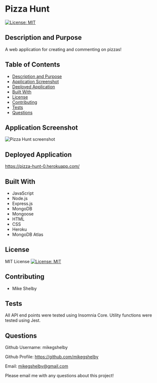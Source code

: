 # Pizza Hunt
[![License: MIT](https://img.shields.io/badge/License-MIT-yellow.svg)](https://opensource.org/licenses/MIT)

## Description and Purpose
A web application for creating and commenting on pizzas!

## Table of Contents
  - [Description and Purpose](#description-and-purpose)
  - [Application Screenshot](#application-screenshot)
  - [Deployed Application](#deployed-application)
  - [Built With](#built-with)
  - [License](#license)
  - [Contributing](#contributing)
  - [Tests](#tests)
  - [Questions](#questions)

## Application Screenshot
![Pizza Hunt screenshot](./public/images/pizza-hunt-screenshot.jpg "Application Screenshot")

## Deployed Application
https://pizza-hunt-0.herokuapp.com/

## Built With
* JavaScript
* Node.js
* Express.js
* MongoDB
* Mongoose
* HTML
* CSS
* Heroku
* MongoDB Atlas

## License
MIT License
[![License: MIT](https://img.shields.io/badge/License-MIT-yellow.svg)](https://opensource.org/licenses/MIT)

## Contributing
* Mike Shelby

## Tests
All API end points were tested using Insomnia Core. Utility functions were tested using Jest.

## Questions
Github Username: mikegshelby

Github Profile: https://github.com/mikegshelby

Email: mikegshelby@gmail.com

Please email me with any questions about this project!